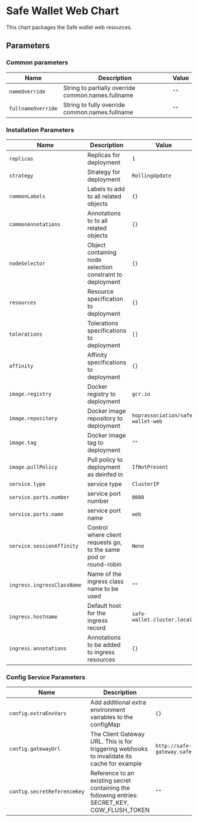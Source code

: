 # Safe Wallet Web Chart

This chart packages the Safe wallet web resources.

## Parameters

### Common parameters

| Name               | Description                                        | Value |
| ------------------ | -------------------------------------------------- | ----- |
| `nameOverride`     | String to partially override common.names.fullname | `""`  |
| `fullnameOverride` | String to fully override common.names.fullname     | `""`  |

### Installation Parameters

| Name                       | Description                                                      | Value                             |
| -------------------------- | ---------------------------------------------------------------- | --------------------------------- |
| `replicas`                 | Replicas for deployment                                          | `1`                               |
| `strategy`                 | Strategy for deployment                                          | `RollingUpdate`                   |
| `commonLabels`             | Labels to add to all related objects                             | `{}`                              |
| `commonAnnotations`        | Annotations to to all related objects                            | `{}`                              |
| `nodeSelector`             | Object containing node selection constraint to deployment        | `{}`                              |
| `resources`                | Resource specification to deployment                             | `{}`                              |
| `tolerations`              | Tolerations specifications to deployment                         | `[]`                              |
| `affinity`                 | Affinity specifications to deployment                            | `{}`                              |
| `image.registry`           | Docker registry to deployment                                    | `gcr.io`                          |
| `image.repository`         | Docker image repository to deployment                            | `hoprassociation/safe-wallet-web` |
| `image.tag`                | Docker image tag to deployment                                   | `""`                              |
| `image.pullPolicy`         | Pull policy to deployment as deinfed in                          | `IfNotPresent`                    |
| `service.type`             | service type                                                     | `ClusterIP`                       |
| `service.ports.number`     | service port number                                              | `8080`                            |
| `service.ports.name`       | service port name                                                | `web`                             |
| `service.sessionAffinity`  | Control where client requests go, to the same pod or round-robin | `None`                            |
| `ingress.ingressClassName` | Name of the ingress class name to be used                        | `""`                              |
| `ingress.hostname`         | Default host for the ingress record                              | `safe-wallet.cluster.local`       |
| `ingress.annotations`      | Annotations to be added to ingress resources                     | `{}`                              |

### Config Service Parameters

| Name                        | Description                                                                                   | Value                                               |
| --------------------------- | --------------------------------------------------------------------------------------------- | --------------------------------------------------- |
| `config.extraEnvVars`       | Add additional extra environment vairables to the configMap                                   | `{}`                                                |
| `config.gatewayUrl`         | The Client Gateway URL. This is for triggering webhooks to invalidate its cache for example   | `http://safe-client-gateway.safe.svc.cluster.local` |
| `config.secretReferenceKey` | Reference to an existing secret containing the following entries: SECRET_KEY, CGW_FLUSH_TOKEN | `""`                                                |
